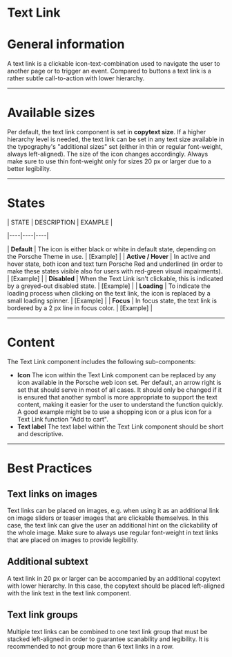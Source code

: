 # Text Link

# General information

A text link is a clickable icon-text-combination used to navigate the user to another page or to trigger an event. Compared to buttons a text link is a rather subtle call-to-action with lower hierarchy.

---

# Available sizes

Per default, the text link component is set in **copytext size**. If a higher hierarchy level is needed, the text link can be set in any text size available in the typography's "additional sizes" set (either in thin or regular font-weight, always left-aligned). The size of the icon changes accordingly. Always make sure to use thin font-weight only for sizes 20 px or larger due to a better legibility.  

---

# States

| STATE | DESCRIPTION | EXAMPLE |

|----|----|----|

| **Default** | The icon is either black or white in default state, depending on the Porsche Theme in use. | [Example] |
| **Active / Hover** | In active and hover state, both icon and text turn Porsche Red and underlined (in order to make these states visible also for users with red-green visual impairments). | [Example] |
| **Disabled** | When the Text Link isn't clickable, this is indicated by a greyed-out disabled state. | [Example] |
| **Loading** | To indicate the loading process when clicking on the text link, the icon is replaced by a small loading spinner. | [Example] |
| **Focus** | In focus state, the text link is bordered by a 2 px line in focus color. | [Example] |

---

# Content

The Text Link component includes the following sub-components:

- **Icon**
The icon within the Text Link component can be replaced by any icon available in the Porsche web icon set. Per default, an arrow right is set that should serve in most of all cases.  It should only be changed if it is ensured that another symbol is more appropriate to support the text content, making it easier for the user to understand the function quickly. A good example might be to use a shopping icon or a plus icon for a Text Link function "Add to cart".
- **Text label**
The text label within the Text Link component should be short and descriptive.

---

# Best Practices

## Text links on images

Text links can be placed on images, e.g. when using it as an additional link on image sliders or teaser images that are clickable themselves. In this case, the text link can give the user an additional hint on the clickability of the whole image. 
Make sure to always use regular font-weight in text links that are placed on images to provide legibility.

## Additional subtext

A text link in 20 px or larger can be accompanied by an additional copytext with lower hierarchy. In this case, the copytext should be placed left-aligned with the link text in the text link component.

## Text link groups

Multiple text links can be combined to one text link group that must be stacked left-aligned in order to guarantee scanability and legibility. It is recommended to not group more than 6 text links in a row.